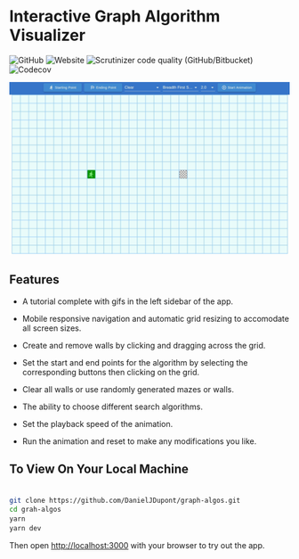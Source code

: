 # Interactive Graph Algorithm Visualizer

![GitHub](https://img.shields.io/github/license/danieljdupont/graph-algos) ![Website](https://img.shields.io/website?url=https%3A%2F%2Fgraphalgos.com) ![Scrutinizer code quality (GitHub/Bitbucket)](https://img.shields.io/scrutinizer/quality/g/danieljdupont/graph-algos/main) ![Codecov](https://img.shields.io/codecov/c/github/danieljdupont/graph-algos)

![example of graph algos working](https://github.com/DanielJDupont/graph-algos/blob/main/public/mazeDemo.gif?raw=true)

## Features

- A tutorial complete with gifs in the left sidebar of the app.

- Mobile responsive navigation and automatic grid resizing to accomodate all screen sizes.

- Create and remove walls by clicking and dragging across the grid.

- Set the start and end points for the algorithm by selecting the corresponding buttons then clicking on the grid.

- Clear all walls or use randomly generated mazes or walls.

- The ability to choose different search algorithms.

- Set the playback speed of the animation.

- Run the animation and reset to make any modifications you like.

## To View On Your Local Machine

```bash

git clone https://github.com/DanielJDupont/graph-algos.git
cd grah-algos
yarn
yarn dev
```

Then open [http://localhost:3000](http://localhost:3000) with your browser to try out the app.
